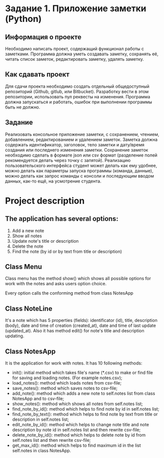 # Задание 1. Приложение заметки (Python)

## Информация о проекте

Необходимо написать проект, содержащий функционал работы с заметками.
Программа должна уметь создавать заметку, сохранять её, читать список
заметок, редактировать заметку, удалять заметку.

## Как сдавать проект
Для сдачи проекта необходимо создать отдельный общедоступный
репозиторий (Github, gitlub, или Bitbucket). Разработку вести в этом
репозитории, использовать пул реквесты на изменения. Программа должна
запускаться и работать, ошибок при выполнении программы быть не должно.

## Задание

Реализовать консольное приложение заметки, с сохранением, чтением,
добавлением, редактированием и удалением заметок. Заметка должна
содержать идентификатор, заголовок, тело заметки и дату/время создания или
последнего изменения заметки. Сохранение заметок необходимо сделать в
формате json или csv формат (разделение полей рекомендуется делать через
точку с запятой). Реализацию пользовательского интерфейса студент может
делать как ему удобнее, можно делать как параметры запуска программы
(команда, данные), можно делать как запрос команды с консоли и
последующим вводом данных, как-то ещё, на усмотрение студента.

# Project description

## The application has several options:

1. Add a new note
2. Show all notes
3. Update note's title or description
4. Delete the note 
5. Find the note (by id or by text from title or description)

## Class Menu

Class menu has the method show() which shows all possible options for work with the notes and asks users option choice. 

Every option calls the conforming method from class NotesApp

## Class NoteLine

It's a note which has 5 properties (fields): identificator (id), title, description (body), date and time of creation (created_at), date and time of last update (updated_at).
Also it has method edit() for note's title and description updating.

## Class NotesApp

It is the application for work with notes.
It has 10 following methods:

- init(): initial method which takes file's name (*.csv) to make or find file for saving and loading notes. (For example notes.csv); 
- load_notes(): method which loads notes from csv-file;
- save_notes(): method which saves notes to csv-file; 
- add_note(): method which adds a new note to self.notes list from class NotesApp and to csv-file; 
- show_notes(): method which shows all notes from self.notes list;
- find_note_by_id(): method which helps to find note by id in self.notes list;
- find_note_by_text(): method which helps to find note by text from title or description in self.notes list;
- edit_note_by_id(): method which helps to change note title and note description by note id in self.notes list and then rewrite csv-file;
- delete_note_by_id(): method which helps to delete note by id from self.notes list and then rewrite csv-file;
- get_max_id(): method which helps to find maximum id in the list self.notes in class NotesApp. 

